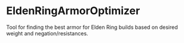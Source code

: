 # EldenRingArmorOptimizer
Tool for finding the best armor for Elden Ring builds based on desired weight and negation/resistances.
